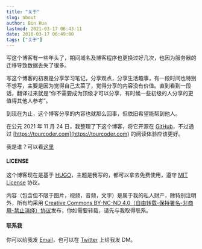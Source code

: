 ```yaml
---
title: "关于"
slug: about 
author: Bin Hua
lastmod: 2021-03-17 06:43:11
date: 2010-03-17 06:49:00
tags: ["关于"]
---
```


写这个博客有一些年头了，期间域名及博客程序也更换过好几次，也因为服务器的迁移导致数据丢失了很多。

写这个博客的初衷是分享学习笔记，分享观点，分享生活趣事，有一段时间也特别不想写，主要是因为觉得自己太菜了，觉得分享的内容没有价值。直到看到一段话，翻译过来就是“你不需要成为顶级才可以分享，有时候一些初级的人分享的更值得其他人参考”。

到现在为止，这个博客分享的内容也就那么回事，但依旧希望能帮到他人。

在公元 2021 年 11 月 24 日，我整理了下这个博客，将它开源在 [GitHub](https://github.com/tourcoder/tourcoder)，不过通过 [https://tourcoder.com](https://tourcoder.com) 的阅读体验应该更好。

我是谁？可以看[这里](https://bin.tourcoder.com)

#### LICENSE

这个博客现在是基于 [HUGO](https://gohugo.io)，主题是我写的，都可以拿去免费使用，遵守 [MIT License](/mit) 协议。

内容（包含但不限于图片，视频，音频，文字）是属于我的私人财产，除特别注明外，所有均采用 [Creative Commons BY-NC-ND 4.0（自由转载-保持署名-非商用-禁止演绎）协议](https://creativecommons.org/licenses/by-nc-nd/4.0/deed.zh)发布，你如需要转载，请先与我取得联系。

#### 联系我

你可以给我发 [Email](mailto:code@tourcoder.com)，也可以在 [Twitter](https://twitter.com/tourcoder) 上给我发 DM。
